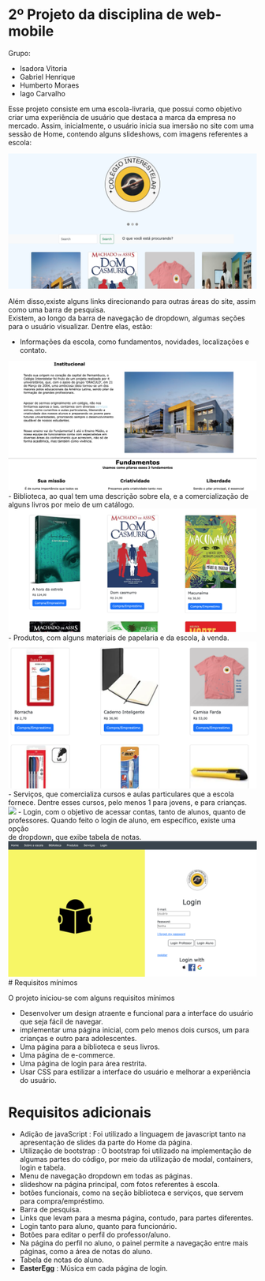 # 2º Projeto da disciplina de web-mobile

Grupo: 
- Isadora Vitoria <br/>
- Gabriel Henrique <br/>
- Humberto Moraes <br/>
- Iago Carvalho <br/>
       
Esse projeto consiste em uma escola-livraria, que possui como objetivo criar uma experiência de usuário que destaca a marca da empresa no mercado. Assim, inicialmente, o usuário inicia sua imersão no site com uma sessão de Home, contendo alguns slideshows, com imagens referentes a escola:
  
<img src = "https://github.com/isadoravrx/proj2_web_mobile/blob/main/screenshots/home.png">

Além disso,existe alguns links direcionando para outras áreas do site, assim como uma barra de pesquisa.<br/>
  Existem, ao longo da barra de navegação de dropdown, algumas seções para o usuário visualizar. Dentre elas, estão:
  - Informações da escola, como fundamentos, novidades, localizações e contato.<br/>
  <img src = "https://github.com/isadoravrx/proj2_web_mobile/blob/main/screenshots/sobre_escola.png">
  - Biblioteca, ao qual tem uma descrição sobre ela, e a comercialização de alguns livros por meio de um catálogo.<br/>
  <img src = "https://github.com/isadoravrx/proj2_web_mobile/blob/main/screenshots/biblioteca.png">
  - Produtos, com alguns materiais de papelaria e da escola, à venda.<br/>
  <img src = "https://github.com/isadoravrx/proj2_web_mobile/blob/main/screenshots/produtos.png">
  - Serviços, que comercializa cursos e aulas particulares que a escola fornece. Dentre esses cursos, pelo menos 1 para jovens, e para crianças.<br/>
  <img src = "https://github.com/isadoravrx/proj2_web_mobile/blob/main/screenshots/servi%C3%A7os.png">
  - Login, com o objetivo de acessar contas, tanto de alunos, quanto de professores. Quando feito o login de aluno, em específico, existe uma opção<br/>
  de dropdown, que exibe tabela de notas.
  <img src = "https://github.com/isadoravrx/proj2_web_mobile/blob/main/screenshots/login.png">
# Requisitos mínimos

O projeto iniciou-se com alguns requisitos mínimos  

- Desenvolver um design atraente e funcional para a interface do usuário que seja fácil de navegar.
- implementar uma página inicial, com pelo menos dois cursos, um para crianças e outro para adolescentes.
- Uma página para a biblioteca e seus livros.
- Uma página de e-commerce.
- Uma página de login para área restrita. 
- Usar CSS para estilizar a interface do usuário e melhorar a experiência do usuário.

# Requisitos adicionais 
- Adição de javaScript : Foi utilizado a linguagem de javascript tanto na apresentação de slides da parte do Home da página.
- Utilização de bootstrap :  O bootstrap foi utilizado na implementação de algumas partes do código, por meio da utilização de modal, containers, login e tabela.
- Menu de navegação dropdown em todas as páginas. 
- slideshow na página principal, com fotos referentes à escola.
- botões funcionais, como na seção biblioteca e serviços, que servem para compra/empréstimo. 
- Barra de pesquisa.
- Links que levam para a mesma página, contudo, para partes diferentes.
- Login tanto para aluno, quanto para funcionário.
- Botões para editar o perfil do professor/aluno.
- Na página do perfil no aluno, o painel permite a navegação entre mais páginas, como a área de notas do aluno.
- Tabela de notas do aluno.   
- **EasterEgg** : Música em cada página de login.




